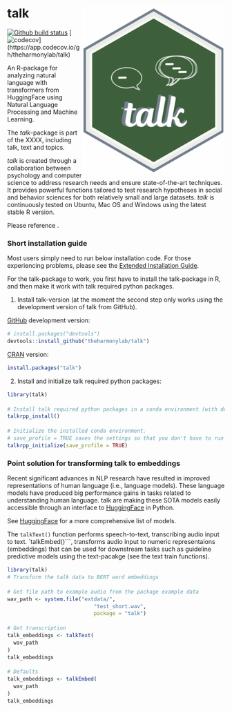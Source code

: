 
<!-- README.md is generated from README.Rmd. Please edit that file -->

# talk <img src="man/figures/logo.png" align="right" alt="" width="330" />

<!-- badges: start -->

[![Github build
status](https://github.com/theharmonylab/talk/workflows/R-CMD-check/badge.svg)](https://github.com/theharmonylab/talk/actions)
[![codecov](https://codecov.io/gh/theharmonylab/talk/branch/main/graph/badge.svg?)](https://app.codecov.io/gh/theharmonylab/talk)

<!--
[![CRAN Status](https://www.r-pkg.org/badges/version/talk)](https://CRAN.R-project.org/package=talk)
&#10;[![Lifecycle: maturing](https://img.shields.io/badge/lifecycle-maturing-blue.svg)](https://lifecycle.r-lib.org/articles/stages.html#maturing-1)
&#10;[![CRAN Downloads](https://cranlogs.r-pkg.org/badges/grand-total/talk)](https://CRAN.R-project.org/package=talk)
&#10;-->
<!-- badges: end -->

An R-package for analyzing natural language with transformers from
HuggingFace using Natural Language Processing and Machine Learning.

The *talk*-package is part of the XXXX, including talk, text and topics.

*talk* is created through a collaboration between psychology and
computer science to address research needs and ensure state-of-the-art
techniques. It provides powerful functions tailored to test research
hypotheses in social and behavior sciences for both relatively small and
large datasets. *talk* is continuously tested on Ubuntu, Mac OS and
Windows using the latest stable R version.

Please reference .

### Short installation guide

Most users simply need to run below installation code. For those
experiencing problems, please see the [Extended Installation
Guide](https://www.r-talk.org/articles/huggingface_in_r_extended_installation_guide.html).

For the talk-package to work, you first have to install the talk-package
in R, and then make it work with talk required python packages.

1.  Install talk-version (at the moment the second step only works using
    the development version of talk from GitHub).

[GitHub](https://github.com/) development version:

``` r
# install.packages("devtools")
devtools::install_github("theharmonylab/talk")
```

[CRAN](https://CRAN.R-project.org/package=talk) version:

``` r
install.packages("talk")
```

2.  Install and initialize talk required python packages:

``` r
library(talk)

# Install talk required python packages in a conda environment (with defaults).
talkrpp_install()

# Initialize the installed conda environment.
# save_profile = TRUE saves the settings so that you don't have to run talkrpp_initialize() after restarting R. 
talkrpp_initialize(save_profile = TRUE)
```

### Point solution for transforming talk to embeddings

Recent significant advances in NLP research have resulted in improved
representations of human language (i.e., language models). These
language models have produced big performance gains in tasks related to
understanding human language. talk are making these SOTA models easily
accessible through an interface to
[HuggingFace](https://huggingface.co/docs/transformers/index) in Python.

See [HuggingFace](https://huggingface.co/models/) for a more
comprehensive list of models.

The `talkText()` function performs speech-to-text, transcribing audio
input to text. \`talkEmbed()\`\`\`, transforms audio input to numeric
representaions (embeddings) that can be used for downstream tasks such
as guideline predictive models using the text-pacakge (see the text
train functions).

``` r
library(talk)
# Transform the talk data to BERT word embeddings

# Get file path to example audio from the package example data
wav_path <- system.file("extdata/",
                            "test_short.wav",
                            package = "talk")

# Get transcription 
talk_embeddings <- talkText(
  wav_path
)
talk_embeddings

# Defaults
talk_embeddings <- talkEmbed(
  wav_path
)
talk_embeddings
```
